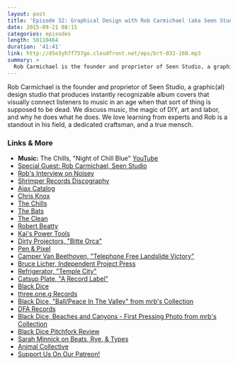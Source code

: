 ```yaml
---
layout: post
title: 'Episode 32: Graphical Design with Rob Carmichael (aka Seen Studio)'
date: 2015-09-21 08:15
categories: episodes
length: 50110464
duration: '41:41'
link: http://d5e3yh7f757go.cloudfront.net/eps/brt-032-160.mp3
summary: >
  Rob Carmichael is the founder and proprietor of Seen Studio, a graphic(al) design studio that produces instantly recognizable album covers that visually connect listeners to music in an age when that sort of thing is supposed to be dead. We discuss music, the magic of DIY, art and labor, and why he does what he does. We love learning from experts and Rob is a standout in his field, a dedicated craftsman, and a true mensch.
---
```

Rob Carmichael is the founder and proprietor of Seen Studio, a graphic(al) design studio that produces instantly recognizable album covers that visually connect listeners to music in an age when that sort of thing is supposed to be dead. We discuss music, the magic of DIY, art and labor, and why he does what he does. We love learning from experts and Rob is a standout in his field, a dedicated craftsman, and a true mensch.

<!-- More -->

### Links & More

* <strong>Music:</strong> The Chills, "Night of Chill Blue" [YouTube](https://www.youtube.com/watch?v=_wfocIcoXLs)
* [Special Guest: Rob Carmichael, Seen Studio](http://www.seenstudio.com/)
* [Rob's Interview on Noisey](http://noisey.vice.com/blog/cash-money-records-designer-artist-rob-carmichael)
* [Shrimper Records Discography](http://www.underwaternow.com/ihearstrangemusic/shrimper.htm)
* [Ajax Catalog]()
* [Chris Knox](https://en.wikipedia.org/wiki/Chris_Knox)
* [The Chills](https://en.wikipedia.org/wiki/The_Chills)
* [The Bats](https://en.wikipedia.org/wiki/The_Bats_(New_Zealand_band))
* [The Clean](https://en.wikipedia.org/wiki/The_Clean)
* [Robert Beatty](http://www.robertbeattyart.com/)
* [Kai's Power Tools](https://en.wikipedia.org/wiki/Kai%27s_Power_Tools)
* [Dirty Projectors, "Bitte Orca"](http://www.seenstudio.com/bitteOrca.html)
* [Pen & Pixel](https://en.wikipedia.org/wiki/Pen_%26_Pixel)
* [Camper Van Beethoven, "Telephone Free Landslide Victory"](https://en.wikipedia.org/wiki/Telephone_Free_Landslide_Victory)
* [Bruce Licher, Independent Project Press](http://www.independentprojectpress.com/)
* [Refrigerator, "Temple City"](https://midheaven.com/item/temple-city-by-refrigerator-lp#.Vf9gcyBViko)
* [Catsup Plate, "A Record Label"](http://www.catsupplate.com/)
* [Black Dice](http://blackdice.net/)
* [three.one.g Records](http://threeoneg.com/)
* [Black Dice, "Ball/Peace In The Valley" from mrb's Collection](https://dl.dropboxusercontent.com/u/1401061/ball.jpeg)
* [DFA Records](http://dfarecords.com/)
* [Black Dice, Beaches and Canyons - First Pressing Photo from mrb's Collection](https://dl.dropboxusercontent.com/u/1401061/beaches.jpeg)
* [Black Dice Pitchfork Review](http://pitchfork.com/reviews/albums/748-beaches-and-canyons/)
* [Sarah Minnick on Beats, Rye, & Types](http://beatsryetypes.com/episodes/2015/05/26/episode-17-portland-pizza-with-sarah-minnick.html)
* [Animal Collective](http://animalcollective.org/)
* [Support Us On Our Patreon!](http://patreon.com/beatsryetypes)
